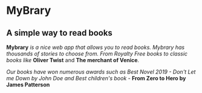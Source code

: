 # MyBrary
## A simple way to read books

**Mybrary** _is a nice web app that allows you to read books.
Mybrary has thousands of stories to choose from. From Royalty Free books to classic books like_ **Oliver Twist** and **The merchant of Venice**.

*Our books have won numerous awards such as Best Novel 2019 - Don't Let me Down by John Doe and Best children's book -* **From Zero to Hero by James Patterson**

